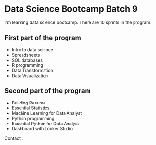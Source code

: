 # Data Science Bootcamp Batch 9

I'm learning data science bootcamp. There are 10 sprints in the program.

## First part of the program

- Intro to data science
- Spreadsheets
- SQL databases
- R programming
- Data Transformation
- Data Visualization

## Second part of the program

- Building Resume
- Essential Statistics
- Machine Learning for Data Analyst
- Python programming
- Essential Python for Data Analyst
- Dashboard with Looker Studio

Contact : 
